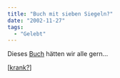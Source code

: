 ```yaml
---
title: "Buch mit sieben Siegeln?"
date: "2002-11-27"
tags:
  - "Gelebt"
---
```


Dieses [Buch](https://web.archive.org/web/20030701090803/http://www.fraggle-net.de/2002_11_01_weblog.php#85721488 "fraggleWEBLOG") hätten wir alle gern…

\[[krank?](https://web.archive.org/web/20030701090803/http://infol.antville.org/stories/217752/)\]
